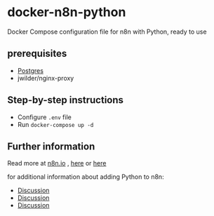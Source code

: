 # docker-n8n-python

Docker Compose configuration file for n8n with Python, ready to use

## prerequisites

- [Postgres](https://hub.docker.com/r/postgres/)
- jwilder/nginx-proxy

## Step-by-step instructions

- Configure `.env` file
- Run `docker-compose up -d`

## Further information

Read more
at [n8n.io](https://docs.n8n.io/getting-started/installation/advanced/server-setup.html#docker-compose-example)
, [here](https://github.com/n8n-io/n8n/blob/master/docker/compose/withPostgres/docker-compose.yml)
or [here](https://github.com/n8n-io/n8n/blob/master/docker/images/n8n/README.md)

for additional information about adding Python to n8n:

- [Discussion](https://community.n8n.io/t/run-shell-script/2073)
- [Discussion](https://community.n8n.io/t/running-a-python-script-thats-in-a-virtualenv/6354)
- [Discussion](https://community.n8n.io/t/running-python-with-n8n/5715/7)
